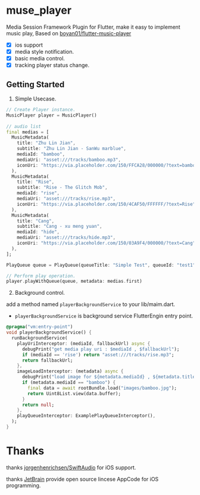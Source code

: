 # muse_player

Media Session Framework Plugin for Flutter, make it easy to implement music play, Based on [boyan01/flutter-music-player](https://github.com/boyan01/flutter-music-player)

* [x] ios support
* [x] media style notification.
* [x] basic media control.
* [x] tracking player status change.

## Getting Started

1. Simple Usecase.

```dart
// Create Player instance.
MusicPlayer player = MusicPlayer()
 
// audio list
final medias = [
  MusicMetadata(
    title: "Zhu Lin Jian",
    subtitle: "Zhu Lin Jian - SanWu marblue",
    mediaId: "bamboo",
    mediaUri: "asset:///tracks/bamboo.mp3",
    iconUri: "https://via.placeholder.com/150/FFCA28/000000/?text=bamboo",
  ),
  MusicMetadata(
    title: "Rise",
    subtitle: "Rise - The Glitch Mob",
    mediaId: "rise",
    mediaUri: "asset:///tracks/rise.mp3",
    iconUri: "https://via.placeholder.com/150/4CAF50/FFFFFF/?text=Rise",
  ),
  MusicMetadata(
    title: "Cang",
    subtitle: "Cang - xu meng yuan",
    mediaId: "hide",
    mediaUri: "asset:///tracks/hide.mp3",
    iconUri: "https://via.placeholder.com/150/03A9F4/000000/?text=Cang",
  ),
];

PlayQueue queue = PlayQueue(queueTitle: "Simple Test", queueId: "test1", queue: medias)

// Perform play operation.
player.playWithQueue(queue, metadata: medias.first)

```

2. Background control.

add a method named `playerBackgroundService` to your lib/maim.dart. 

* `playerBackgroundService` is background service FlutterEngin entry point.

```dart
@pragma("vm:entry-point")
void playerBackgroundService() {
  runBackgroundService(
    playUriInterceptor: (mediaId, fallbackUrl) async {
      debugPrint("get media play uri : $mediaId , $fallbackUrl");
      if (mediaId == 'rise') return "asset:///tracks/rise.mp3";
      return fallbackUrl;
    },
    imageLoadInterceptor: (metadata) async {
      debugPrint("load image for ${metadata.mediaId} , ${metadata.title}");
      if (metadata.mediaId == "bamboo") {
        final data = await rootBundle.load("images/bamboo.jpg");
        return Uint8List.view(data.buffer);
      }
      return null;
    },
    playQueueInterceptor: ExamplePlayQueueInterceptor(),
  );
}
```



# Thanks

thanks [jorgenhenrichsen/SwiftAudio](https://github.com/jorgenhenrichsen/SwiftAudio) for iOS support.

thanks [JetBrain](https://www.jetbrains.com/?from=flutter-netease-music) provide open source lincese AppCode for iOS programming.
